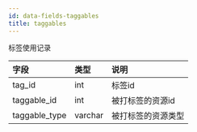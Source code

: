 ```yaml
---
id: data-fields-taggables
title: taggables
---
```


标签使用记录

| 字段 | 类型 | 说明 |
| :- | :- | :- |
| tag_id | int | 标签id |
| taggable_id | int | 被打标签的资源id |
| taggable_type | varchar | 被打标签的资源类型 |
